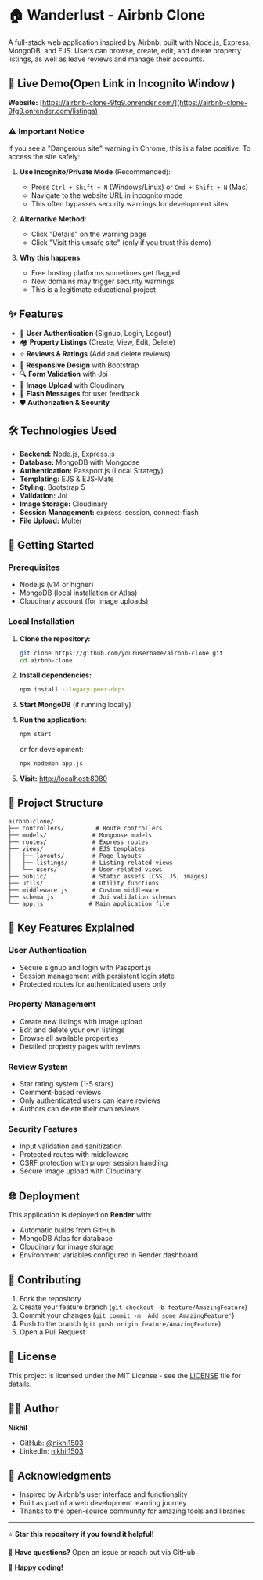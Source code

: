 # 🏠 Wanderlust - Airbnb Clone

A full-stack web application inspired by Airbnb, built with Node.js, Express, MongoDB, and EJS. Users can browse, create, edit, and delete property listings, as well as leave reviews and manage their accounts.

## 🌟 Live Demo(Open Link in Incognito Window )

**Website:** [https://airbnb-clone-9fg9.onrender.com/](https://airbnb-clone-9fg9.onrender.com/listings) 

### ⚠️ **Important Notice**
If you see a "Dangerous site" warning in Chrome, this is a false positive. To access the site safely:

1. **Use Incognito/Private Mode** (Recommended):
   - Press `Ctrl + Shift + N` (Windows/Linux) or `Cmd + Shift + N` (Mac)
   - Navigate to the website URL in incognito mode
   - This often bypasses security warnings for development sites

2. **Alternative Method**:
   - Click "Details" on the warning page
   - Click "Visit this unsafe site" (only if you trust this demo)

3. **Why this happens**:
   - Free hosting platforms sometimes get flagged
   - New domains may trigger security warnings
   - This is a legitimate educational project

## ✨ Features

- 🔐 **User Authentication** (Signup, Login, Logout)
- 🏘️ **Property Listings** (Create, View, Edit, Delete)
- ⭐ **Reviews & Ratings** (Add and delete reviews)
- 📱 **Responsive Design** with Bootstrap
- 🔍 **Form Validation** with Joi
- 📸 **Image Upload** with Cloudinary
- 💬 **Flash Messages** for user feedback
- 🛡️ **Authorization & Security**

## 🛠️ Technologies Used

- **Backend:** Node.js, Express.js
- **Database:** MongoDB with Mongoose
- **Authentication:** Passport.js (Local Strategy)
- **Templating:** EJS & EJS-Mate
- **Styling:** Bootstrap 5
- **Validation:** Joi
- **Image Storage:** Cloudinary
- **Session Management:** express-session, connect-flash
- **File Upload:** Multer

## 🚀 Getting Started

### Prerequisites

- Node.js (v14 or higher)
- MongoDB (local installation or Atlas)
- Cloudinary account (for image uploads)

### Local Installation

1. **Clone the repository:**
   ```bash
   git clone https://github.com/yourusername/airbnb-clone.git
   cd airbnb-clone
   ```

2. **Install dependencies:**
   ```bash
   npm install --legacy-peer-deps
   ```

3. **Start MongoDB** (if running locally)

4. **Run the application:**
   ```bash
   npm start
   ```
   or for development:
   ```bash
   npx nodemon app.js
   ```

5. **Visit:** [http://localhost:8080](http://localhost:8080)

## 📁 Project Structure

```
airbnb-clone/
├── controllers/         # Route controllers
├── models/             # Mongoose models
├── routes/             # Express routes
├── views/              # EJS templates
│   ├── layouts/        # Page layouts
│   ├── listings/       # Listing-related views
│   └── users/          # User-related views
├── public/             # Static assets (CSS, JS, images)
├── utils/              # Utility functions
├── middleware.js       # Custom middleware
├── schema.js           # Joi validation schemas
└── app.js             # Main application file
```

## 🎯 Key Features Explained

### User Authentication
- Secure signup and login with Passport.js
- Session management with persistent login state
- Protected routes for authenticated users only

### Property Management
- Create new listings with image upload
- Edit and delete your own listings
- Browse all available properties
- Detailed property pages with reviews

### Review System
- Star rating system (1-5 stars)
- Comment-based reviews
- Only authenticated users can leave reviews
- Authors can delete their own reviews

### Security Features
- Input validation and sanitization
- Protected routes with middleware
- CSRF protection with proper session handling
- Secure image upload with Cloudinary

## 🌐 Deployment

This application is deployed on **Render** with:
- Automatic builds from GitHub
- MongoDB Atlas for database
- Cloudinary for image storage
- Environment variables configured in Render dashboard

## 🤝 Contributing

1. Fork the repository
2. Create your feature branch (`git checkout -b feature/AmazingFeature`)
3. Commit your changes (`git commit -m 'Add some AmazingFeature'`)
4. Push to the branch (`git push origin feature/AmazingFeature`)
5. Open a Pull Request

## 📝 License

This project is licensed under the MIT License - see the [LICENSE](LICENSE) file for details.

## 👨‍💻 Author

**Nikhil**
- GitHub: [@nikhi1503](https://github.com/nikhi1503)
- LinkedIn: [nikhil1503](https://linkedin.com/in/nikhil1503)

## 🙏 Acknowledgments

- Inspired by Airbnb's user interface and functionality
- Built as part of a web development learning journey
- Thanks to the open-source community for amazing tools and libraries

---

⭐ **Star this repository if you found it helpful!**

📧 **Have questions?** Open an issue or reach out via GitHub.

🚀 **Happy coding!**
